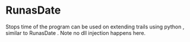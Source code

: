 # RunasDate
Stops time of the program can be used on extending trails using python , similar to RunasDate . Note no dll injection happens here.
